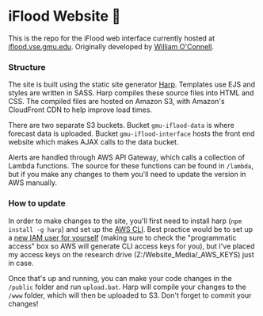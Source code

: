 # iFlood Website 🌊
This is the repo for the iFlood web interface currently hosted at [iflood.vse.gmu.edu](http://iflood.vse.gmu.edu). Originally developed by [William O'Connell](https://williamoconnell.me).

### Structure
The site is built using the static site generator [Harp](http://harpjs.com/). Templates use EJS and styles are written in SASS. Harp compiles these source files into HTML and CSS. The compiled files are hosted on Amazon S3, with Amazon's CloudFront CDN to help improve load times.

There are two separate S3 buckets. Bucket `gmu-iflood-data` is where forecast data is uploaded. Bucket `gmu-iflood-interface` hosts the front end website which makes AJAX calls to the data bucket.

Alerts are handled through AWS API Gateway, which calls a collection of Lambda functions. The source for these functions can be found in `/lambda`, but if you make any changes to them you'll need to update the version in AWS manually.

### How to update
In order to make changes to the site, you'll first need to install harp (`npm install -g harp`) and set up the [AWS CLI](https://aws.amazon.com/cli/). Best practice would be to set up a [new IAM user for yourself](https://console.aws.amazon.com/iam/home#/users) (making sure to check the "programmatic access" box so AWS will generate CLI access keys for you), but I've placed my access keys on the research drive (Z:/Website_Media/_AWS_KEYS) just in case.
 
Once that's up and running, you can make your code changes in the `/public` folder and run `upload.bat`. Harp will compile your changes to the `/www` folder, which will then be uploaded to S3. Don't forget to commit your changes!